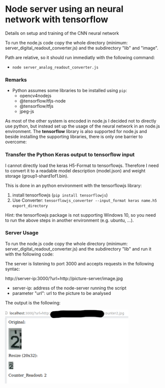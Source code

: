 # Node server using an neural network with tensorflow
Details on setup and training of the CNN neural network

To run the node.js code copy the whole directory (minimum: server_digital_readout_converter.js) and the subdirectory "lib" and "image".

Path are relative, so it should run immediatly with the following command:
* `node server_analog_readout_converter.js`

### Remarks
* Python assumes some libraries to be installed using `pip`:
	* opencv4nodejs
	* @tensorflow/tfjs-node
	* @tensorflow/tfjs
	* jpeg-js
	
As most of the other system is encoded in node.js I decided not to directly use python, but instead set up the usage of the neural network in an node.js environment. The **tensorflow** library is also supported for node.js and beside installing the supporting libraries, there is only one barrier to overcome:

### Transfer the Python Keras output to tensorflow input
I cannot directly load the keras H5-Format to tensorflowjs. Therefore I need to convert it to a readable model description (model.json) and weight storage (group1-shard1of1.bin).

This is done in an python environment with the tensorflowjs library:
1. install tensorflowjs (`pip install tensorflowjs`)
2. Use Converter: `tensorflowjs_converter --input_format keras name.h5 export_directory`

Hint: the tensorflowjs package is not supporting Windows 10, so you need to run the above steps in another environment (e.g. ubuntu, ...).

### Server Usage

To run the node.js code copy the whole directory (minimum: server_digital_readout_converter.js) and the subdirectory "lib" and run it with the following code:



The server is listening to port 3000 and accepts requests in the following syntac:

http://server-ip:3000/?url=http://picture-server/image.jpg

* server-ip: address of the node-server running the script
* parameter "url": url to the picture to be analysed 

The output is the following:

   <img src="./image/server_output.png" width="400">
   


